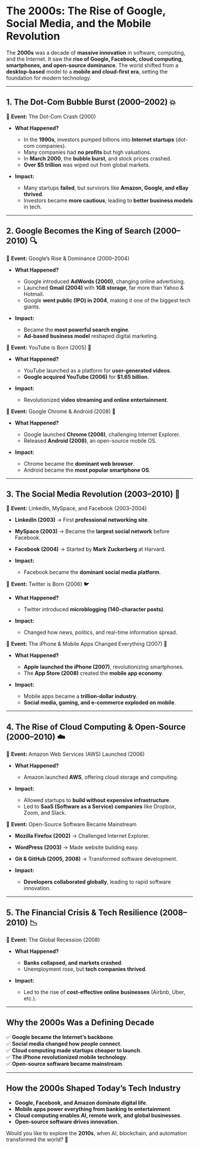 # **The 2000s: The Rise of Google, Social Media, and the Mobile Revolution**  

The **2000s** was a decade of **massive innovation** in software, computing, and the Internet. It saw the **rise of Google, Facebook, cloud computing, smartphones, and open-source dominance**. The world shifted from a **desktop-based** model to a **mobile and cloud-first era**, setting the foundation for modern technology.  

---

## **1. The Dot-Com Bubble Burst (2000–2002) 💥**  
📌 **Event:** The Dot-Com Crash (2000)  
- **What Happened?**  
  - In the **1990s**, investors pumped billions into **Internet startups** (dot-com companies).  
  - Many companies had **no profits** but high valuations.  
  - In **March 2000**, the **bubble burst**, and stock prices crashed.  
  - **Over $5 trillion** was wiped out from global markets.  

- **Impact:**  
  - Many startups **failed**, but survivors like **Amazon, Google, and eBay thrived**.  
  - Investors became **more cautious**, leading to **better business models** in tech.  

---

## **2. Google Becomes the King of Search (2000–2010) 🔍**  
📌 **Event:** Google’s Rise & Dominance (2000–2004)  
- **What Happened?**  
  - Google introduced **AdWords (2000)**, changing online advertising.  
  - Launched **Gmail (2004)** with **1GB storage**, far more than Yahoo & Hotmail.  
  - Google **went public (IPO) in 2004**, making it one of the biggest tech giants.  

- **Impact:**  
  - Became the **most powerful search engine**.  
  - **Ad-based business model** reshaped digital marketing.  

📌 **Event:** YouTube is Born (2005) 🎥  
- **What Happened?**  
  - YouTube launched as a platform for **user-generated videos**.  
  - **Google acquired YouTube (2006)** for **$1.65 billion**.  

- **Impact:**  
  - Revolutionized **video streaming and online entertainment**.  

📌 **Event:** Google Chrome & Android (2008) 📱  
- **What Happened?**  
  - Google launched **Chrome (2008)**, challenging Internet Explorer.  
  - Released **Android (2008)**, an open-source mobile OS.  

- **Impact:**  
  - Chrome became the **dominant web browser**.  
  - Android became the **most popular smartphone OS**.  

---

## **3. The Social Media Revolution (2003–2010) 📱**  
📌 **Event:** LinkedIn, MySpace, and Facebook (2003–2004)  
- **LinkedIn (2003)** → First **professional networking site**.  
- **MySpace (2003)** → Became the **largest social network** before Facebook.  
- **Facebook (2004)** → Started by **Mark Zuckerberg** at Harvard.  

- **Impact:**  
  - Facebook became the **dominant social media platform**.  

📌 **Event:** Twitter is Born (2006) 🐦  
- **What Happened?**  
  - Twitter introduced **microblogging (140-character posts)**.  

- **Impact:**  
  - Changed how news, politics, and real-time information spread.  

📌 **Event:** The iPhone & Mobile Apps Changed Everything (2007) 📱  
- **What Happened?**  
  - **Apple launched the iPhone (2007)**, revolutionizing smartphones.  
  - The **App Store (2008)** created the **mobile app economy**.  

- **Impact:**  
  - Mobile apps became a **trillion-dollar industry**.  
  - **Social media, gaming, and e-commerce exploded on mobile**.  

---

## **4. The Rise of Cloud Computing & Open-Source (2000–2010) ☁️**  
📌 **Event:** Amazon Web Services (AWS) Launched (2006)  
- **What Happened?**  
  - Amazon launched **AWS**, offering cloud storage and computing.  

- **Impact:**  
  - Allowed startups to **build without expensive infrastructure**.  
  - Led to **SaaS (Software as a Service) companies** like Dropbox, Zoom, and Slack.  

📌 **Event:** Open-Source Software Became Mainstream  
- **Mozilla Firefox (2002)** → Challenged Internet Explorer.  
- **WordPress (2003)** → Made website building easy.  
- **Git & GitHub (2005, 2008)** → Transformed software development.  

- **Impact:**  
  - **Developers collaborated globally**, leading to rapid software innovation.  

---

## **5. The Financial Crisis & Tech Resilience (2008–2010) 📉**  
📌 **Event:** The Global Recession (2008)  
- **What Happened?**  
  - **Banks collapsed, and markets crashed**.  
  - Unemployment rose, but **tech companies thrived**.  

- **Impact:**  
  - Led to the rise of **cost-effective online businesses** (Airbnb, Uber, etc.).  

---

## **Why the 2000s Was a Defining Decade**  
✅ **Google became the Internet’s backbone**.  
✅ **Social media changed how people connect**.  
✅ **Cloud computing made startups cheaper to launch**.  
✅ **The iPhone revolutionized mobile technology**.  
✅ **Open-source software became mainstream**.  

---

## **How the 2000s Shaped Today’s Tech Industry**  
- **Google, Facebook, and Amazon dominate digital life**.  
- **Mobile apps power everything from banking to entertainment**.  
- **Cloud computing enables AI, remote work, and global businesses**.  
- **Open-source software drives innovation**.  

Would you like to explore the **2010s**, when AI, blockchain, and automation transformed the world? 🚀